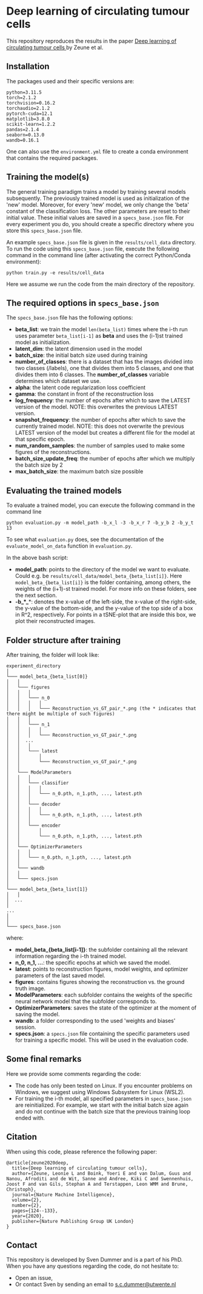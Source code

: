 # Deep learning of circulating tumour cells

This repository reproduces the results in the paper <ins> [Deep learning of circulating tumour cells](https://www.nature.com/articles/s42256-020-0153-x) </ins>
by Zeune et al.

## Installation
The packages used and their specific versions are:
```
python=3.11.5
torch=2.1.2
torchvision=0.16.2
torchaudio=2.1.2
pytorch-cuda=12.1
matplotlib=3.8.0
scikit-learn=1.2.2
pandas=2.1.4
seaborn=0.13.0
wandb=0.16.1
```
One can also use the `environment.yml` file to create a conda environment that contains the required packages.

## Training the model(s) 
The general training paradigm trains a model by training several models subsequently. The previously trained model is used as initialization of the 'new' model. Moreover, for every 'new' model, we only change the 'beta' constant of the classification loss. The other parameters are reset to their initial value. These initial values are saved in a `specs_base.json` file. For every experiment you do, you should create a specific directory where you store this `specs_base.json` file. 

An example `specs_base.json` file is given in the `results/cell_data` directory. To run the code using this `specs_base.json` file, execute the following command in the command line (after activating the correct Python/Conda environment):
```
python train.py -e results/cell_data
```
Here we assume we run the code from the main directory of the repository. 

## The required options in `specs_base.json`
The `specs_base.json` file has the following options:
- **beta_list**: we train the model ``len(beta_list)`` times where the i-th run uses parameter `beta_list[i-1]` as **beta** and uses the (i-1)st trained model as initialization. 
- **latent_dim**: the latent dimension used in the model
- **batch_size**: the initial batch size used during training
- **number_of_classes**: there is a dataset that has the images divided into two classes (/labels), one that divides them into 5 classes, and one that divides them into 6 classes. The **number_of_classes** variable determines which dataset we use.
- **alpha**: the latent code regularization loss coefficient
- **gamma**: the constant in front of the reconstruction loss
- **log_frequency**: the number of epochs after which to save the LATEST version of the model. NOTE: this overwrites the previous LATEST version.
- **snapshot_frequency**: the number of epochs after which to save the currently trained model. NOTE: this does not overwrite the previous LATEST version of the model but creates a different file for the model at that specific epoch.
- **num_random_samples**: the number of samples used to make some figures of the reconstructions.
- **batch_size_update_freq**: the number of epochs after which we multiply the batch size by 2
- **max_batch_size**: the maximum batch size possible

## Evaluating the trained models

To evaluate a trained model, you can execute the following command in the command line

```
python evaluation.py -m model_path -b_x_l -3 -b_x_r 7 -b_y_b 2 -b_y_t 13
```
To see what `evaluation.py` does, see the documentation of the `evaluate_model_on_data` function in `evaluation.py`.

In the above bash script:
- **model_path**: points to the directory of the model we want to evaluate. Could e.g. be `results/cell_data/model_beta_{beta_list[i]}`. Here `model_beta_{beta_list[i]}` is the folder containing, among others, the weights of the (i+1)-st trained model. For more info on these folders, see the next section.  
- **-b_\*_***: denotes the x-value of the left-side, the x-value of the right-side, the y-value of the bottom-side, and the y-value of the top side of a box in R^2, respectively. For points in a tSNE-plot that are inside this box, we plot their reconstructed images.

## Folder structure after training
After training, the folder will look like:

```
experiment_directory
│
└─── model_beta_{beta_list[0]}
│   │
│   └─── figures
│   │   │
│   │   └─── n_0
│   │   │   │
│   │   │   └─── Reconstruction_vs_GT_pair_*.png (the * indicates that there might be multiple of such figures)
│   │   │
│   │   └─── n_1
│   │   │   │
│   │   │   └─── Reconstruction_vs_GT_pair_*.png
│   │  ...
│   │   │
│   │   └─── latest     
│   │       │
│   │       └─── Reconstruction_vs_GT_pair_*.png      
│   │
│   └─── ModelParameters
│   │   │   
│   │   └─── classifier
│   │   │   │
│   │   │   └─── n_0.pth, n_1.pth, ..., latest.pth
│   │   │
│   │   └─── decoder
│   │   │   │
│   │   │   └─── n_0.pth, n_1.pth, ..., latest.pth
│   │   │
│   │   └─── encoder     
│   │       │
│   │       └─── n_0.pth, n_1.pth, ..., latest.pth   
│   │
│   └─── OptimizerParameters
│   │   │   
│   │   └─── n_0.pth, n_1.pth, ..., latest.pth
│   │
│   └─── wandb
│   │
│   └─── specs.json
│
└─── model_beta_{beta_list[1]}
│   │
│  ...
│
...
│
│
└─── specs_base.json
```
where:
- **model_beta_{beta_list[i-1]}**: the subfolder containing all the relevant information regarding the i-th trained model.
- **n_0, n_1, ...**: the specific epochs at which we saved the model.
- **latest**: points to reconstruction figures, model weights, and optimizer parameters of the last saved model.
- **figures**: contains figures showing the reconstruction vs. the ground truth image.
- **ModelParameters**: each subfolder contains the weights of the specific neural network model that the subfolder corresponds to.
- **OptimizerParameters**: saves the state of the optimizer at the moment of saving the model.
- **wandb**: a folder corresponding to the used 'weights and biases' session.
- **specs.json**: a `specs.json` file containing the specific parameters used for training a specific model. This will be used in the evaluation code.

## Some final remarks
Here we provide some comments regarding the code:
- The code has only been tested on Linux. If you encounter problems on Windows, we suggest using Windows Subsystem for Linux (WSL2). 
- For training the i-th model, all specified parameters in `specs_base.json` are reinitialized. For example, we start with the initial batch size again and do not continue with the batch size that the previous training loop ended with.

## Citation
When using this code, please reference the following paper:
```
@article{zeune2020deep,
  title={Deep learning of circulating tumour cells},
  author={Zeune, Leonie L and Boink, Yoeri E and van Dalum, Guus and Nanou, Afroditi and de Wit, Sanne and Andree, Kiki C and Swennenhuis, Joost F and van Gils, Stephan A and Terstappen, Leon WMM and Brune, Christoph},
  journal={Nature Machine Intelligence},
  volume={2},
  number={2},
  pages={124--133},
  year={2020},
  publisher={Nature Publishing Group UK London}
}
```

## Contact
This repository is developed by Sven Dummer and is a part of his PhD. When you have any questions regarding the code, do not hesitate to:
- Open an issue,
- Or contact Sven by sending an email to [s.c.dummer@utwente.nl](mailto:s.c.dummer@utwente.nl)

